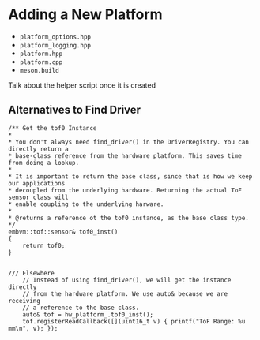# Adding a New Platform

* `platform_options.hpp`
* `platform_logging.hpp`
* `platform.hpp`
* `platform.cpp`
* `meson.build`

Talk about the helper script once it is created

## Alternatives to Find Driver

```
/** Get the tof0 Instance
*
* You don't always need find_driver() in the DriverRegistry. You can directly return a
* base-class reference from the hardware platform. This saves time from doing a lookup.
*
* It is important to return the base class, since that is how we keep our applications
* decoupled from the underlying hardware. Returning the actual ToF sensor class will
* enable coupling to the underlying harware.
*
* @returns a reference ot the tof0 instance, as the base class type.
*/
embvm::tof::sensor& tof0_inst()
{
	return tof0;
}


/// Elsewhere
	// Instead of using find_driver(), we will get the instance directly
	// from the hardware platform. We use auto& because we are receiving
	// a reference to the base class.
	auto& tof = hw_platform_.tof0_inst();
	tof.registerReadCallback([](uint16_t v) { printf("ToF Range: %u mm\n", v); });

```
